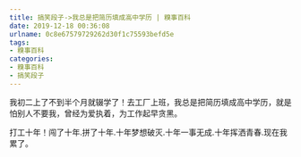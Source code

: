 ```yaml
---
title: 搞笑段子->我总是把简历填成高中学历 | 糗事百科
date: 2019-12-18 00:36:08
urlname: 0c8e67579729262d30f1c75593befd5e
tags: 
- 糗事百科
categories:
- 糗事百科
- 搞笑段子
---
```

我初二上了不到半个月就辍学了！去工厂上班，我总是把简历填成高中学历，就是怕别人不要我，曾经为爱执着，为工作起早贪黑。

打工十年！闯了十年.拼了十年.十年梦想破灭.十年一事无成.十年挥洒青春.现在我累了。


